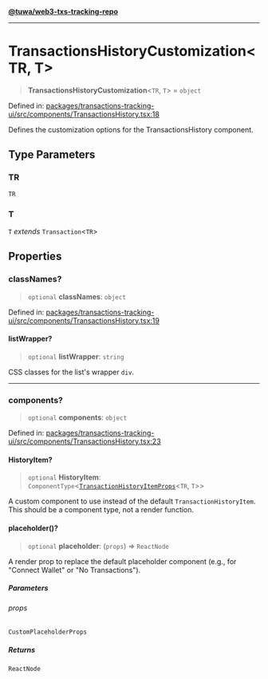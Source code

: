 [**@tuwa/web3-txs-tracking-repo**](../../../README.md)

***

# TransactionsHistoryCustomization\<TR, T\>

> **TransactionsHistoryCustomization**\<`TR`, `T`\> = `object`

Defined in: [packages/transactions-tracking-ui/src/components/TransactionsHistory.tsx:18](https://github.com/TuwaIO/web3-transactions-tracking/blob/f13dd81a68ee1c8ba3221b0bd2545be1f2a19fb4/packages/transactions-tracking-ui/src/components/TransactionsHistory.tsx#L18)

Defines the customization options for the TransactionsHistory component.

## Type Parameters

### TR

`TR`

### T

`T` *extends* `Transaction`\<`TR`\>

## Properties

### classNames?

> `optional` **classNames**: `object`

Defined in: [packages/transactions-tracking-ui/src/components/TransactionsHistory.tsx:19](https://github.com/TuwaIO/web3-transactions-tracking/blob/f13dd81a68ee1c8ba3221b0bd2545be1f2a19fb4/packages/transactions-tracking-ui/src/components/TransactionsHistory.tsx#L19)

#### listWrapper?

> `optional` **listWrapper**: `string`

CSS classes for the list's wrapper `div`.

***

### components?

> `optional` **components**: `object`

Defined in: [packages/transactions-tracking-ui/src/components/TransactionsHistory.tsx:23](https://github.com/TuwaIO/web3-transactions-tracking/blob/f13dd81a68ee1c8ba3221b0bd2545be1f2a19fb4/packages/transactions-tracking-ui/src/components/TransactionsHistory.tsx#L23)

#### HistoryItem?

> `optional` **HistoryItem**: `ComponentType`\<[`TransactionHistoryItemProps`](TransactionHistoryItemProps.md)\<`TR`, `T`\>\>

A custom component to use instead of the default `TransactionHistoryItem`.
This should be a component type, not a render function.

#### placeholder()?

> `optional` **placeholder**: (`props`) => `ReactNode`

A render prop to replace the default placeholder component
(e.g., for "Connect Wallet" or "No Transactions").

##### Parameters

###### props

`CustomPlaceholderProps`

##### Returns

`ReactNode`
